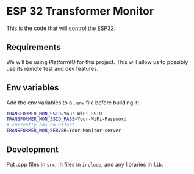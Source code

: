 # ESP 32 Transformer Monitor

This is the code that will control the ESP32.

## Requirements

We will be using PlatformIO for this project. This will allow us to possibly use its remote test and dev features.

## Env variables

Add the env variables to a `.env` file before building it:

```sh
TRANSFORMER_MON_SSID=Your-WiFi-SSID
TRANSFORMER_MON_SSID_PASS=Your-WiFi-Password
# currently has no effect
TRANSFORMER_MON_SERVER=Your-Monitor-server
```

## Development

Put .cpp files in `src`, .h files in `include`, and any libraries in `lib`.

